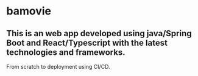 # bamovie
## This is an web app developed using java/Spring Boot and React/Typescript with the latest technologies and frameworks. 
From scratch to deployment using CI/CD. 

